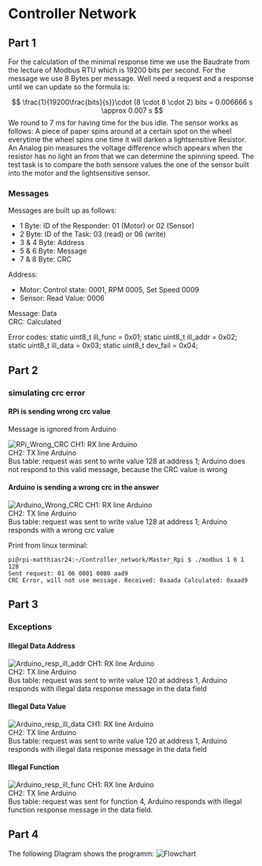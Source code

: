 # Controller Network
## Part 1
For the calculation of the minimal response time we use the Baudrate from the lecture of Modbus RTU which is 19200 bits per second. For the message we use 8 Bytes per message. Well need a request and a response until we can update so the formula is:


$$
\frac{1}{19200\frac{bits}{s}}\cdot (8 \cdot 8 \cdot 2) bits = 0.006666 s \approx 0.007 s
$$
We round to 7 ms for having time for the bus idle.
The sensor works as follows: A piece of paper spins around at a certain spot on the wheel everytime the wheel spins one time it will darken a lightsensitive Resistor. An Analog pin measures the voltage difference which appears when the resistor has no light an from that we can determine the spinning speed. The test task is to compare the both sensore values the one of the sensor built into the motor and the lightsensitive sensor.

### Messages
Messages are built up as follows: 
 - 1 Byte: ID of the Responder: 01 (Motor) or 02 (Sensor)
 - 2 Byte: ID of the Task: 03 (read) or 06 (write)
 - 3 & 4 Byte: Address 
 - 5 & 6 Byte: Message
 - 7 & 8 Byte: CRC

 Address:
 - Motor: Control state:  0001, RPM 0005, Set Speed 0009
 - Sensor: Read Value: 0006 
    
 Message: Data  
 CRC: Calculated

 Error codes:
static uint8_t ill_func = 0x01;
static uint8_t ill_addr = 0x02;
static uint8_t ill_data = 0x03;
static uint8_t dev_fail = 0x04;


## Part 2

### simulating crc error

#### RPi is sending wrong crc value

Message is ignored from Arduino


![RPi_Wrong_CRC](./images/Network_wrong_crc_ignored_by_Arduino.PNG)
CH1: RX line Arduino  
CH2: TX line Arduino  
Bus table: request was sent to write value 128 at address 1; Arduino does not respond to this valid message, because the CRC value is wrong

#### Arduino is sending a wrong crc in the answer

![Arduino_Wrong_CRC](./images/Network_wrong_crc_from_Arduino.PNG)
CH1: RX line Arduino  
CH2: TX line Arduino  
Bus table: request was sent to write value 128 at address 1; Arduino responds with a wrong crc value  

Print from linux terminal:

    pi@rpi-matthiasr24:~/Controller_network/Master_Rpi $ ./modbus 1 6 1 128
    Sent request: 01 06 0001 0080 aad9
    CRC Error, will not use message. Received: 0xaada Calculated: 0xaad9


## Part 3



### Exceptions

#### Illegal Data Address
![Arduino_resp_ill_addr](./images/Network_Arduino_responds_w_ill_addr.PNG)
CH1: RX line Arduino  
CH2: TX line Arduino  
Bus table: request was sent to write value 120 at address 1, Arduino responds with illegal data response message in the data field  

#### Illegal Data Value
![Arduino_resp_ill_data](./images/Network_Arduino_responds_w_ill_data.PNG)
CH1: RX line Arduino  
CH2: TX line Arduino  
Bus table: request was sent to write value 120 at address 1, Arduino responds with illegal data response message in the data field  

#### Illegal Function
![Arduino_resp_ill_func](./images/Network_Arduino_responds_w_ill_func.PNG)
CH1: RX line Arduino  
CH2: TX line Arduino  
Bus table: request was sent for function 4, Arduino responds with illegal function response message in the data field.

## Part 4
The following DIagram shows the programm:
![Flowchart](./images/UMLfile1.png)

